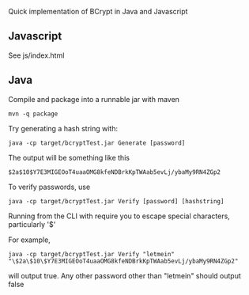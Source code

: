 Quick implementation of BCrypt in Java and Javascript

## Javascript ##
See js/index.html

## Java ##
Compile and package into a runnable jar with maven
```
mvn -q package
```

Try generating a hash string with:

```
java -cp target/bcryptTest.jar Generate [password]
```

The output will be something like this 

`$2a$10$Y7E3MIGEOoT4uaaOMG8kfeNDBrkKpTWAab5evLj/ybaMy9RN4ZGp2`


To verify passwords, use 

```
java -cp target/bcryptTest.jar Verify [password] [hashstring]
```

Running from the CLI with require you to escape special characters, particularly '$'

For example,
```
java -cp target/bcryptTest.jar Verify "letmein" "\$2a\$10\$Y7E3MIGEOoT4uaaOMG8kfeNDBrkKpTWAab5evLj/ybaMy9RN4ZGp2"
```

will output true.  Any other password other than "letmein" should output false
